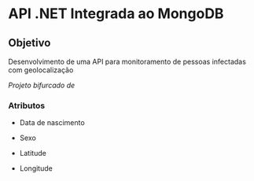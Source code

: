 # API .NET Integrada ao MongoDB

## Objetivo

Desenvolvimento de uma API para monitoramento de pessoas infectadas com geolocalização

*Projeto bifurcado de []()*

### Atributos

- Data de nascimento

- Sexo

- Latitude

- Longitude

